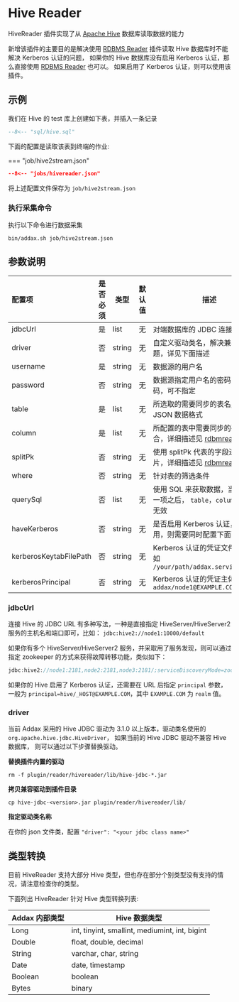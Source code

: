 # Hive Reader

HiveReader 插件实现了从 [Apache Hive](https://hive.apache.org) 数据库读取数据的能力

新增该插件的主要目的是解决使用 [RDBMS Reader][1] 插件读取 Hive 数据库时不能解决 Kerberos 认证的问题， 如果你的 Hive 数据库没有启用 Kerberos 认证，那么直接使用 [RDBMS Reader][1] 也可以。 如果启用了 Kerberos 认证，则可以使用该插件。

## 示例

我们在 Hive 的 test 库上创建如下表，并插入一条记录

```sql
--8<-- "sql/hive.sql"
```

下面的配置是读取该表到终端的作业:

=== "job/hive2stream.json"

```json
--8<-- "jobs/hivereader.json"
```

将上述配置文件保存为 `job/hive2stream.json`

### 执行采集命令

执行以下命令进行数据采集

```shell
bin/addax.sh job/hive2stream.json
```

## 参数说明

| 配置项                 | 是否必须 | 类型   | 默认值 | 描述                                                                   |
| :--------------------- | :------: | ------ | ------ | ---------------------------------------------------------------------- |
| jdbcUrl                |    是    | list   | 无     | 对端数据库的 JDBC 连接信息                                             |
| driver                 |    否    | string | 无     | 自定义驱动类名，解决兼容性问题，详见下面描述                           |
| username               |    是    | string | 无     | 数据源的用户名                                                         |
| password               |    否    | string | 无     | 数据源指定用户名的密码，若无密码，可不指定                             |
| table                  |    是    | list   | 无     | 所选取的需要同步的表名,使用 JSON 数据格式                              |
| column                 |    是    | list   | 无     | 所配置的表中需要同步的列名集合，详细描述见 [rdbmreader][1]             |
| splitPk                |    否    | string | 无     | 使用 splitPk 代表的字段进行数据分片，详细描述见 [rdbmreader][1]        |
| where                  |    否    | string | 无     | 针对表的筛选条件                                                       |
| querySql               |    否    | list   | 无     | 使用 SQL 来获取数据，当配置了这一项之后， `table`，`column` 配置项无效 |
| haveKerberos           |    否    | string | 无     | 是否启用 Kerberos 认证，如果启用，则需要同时配置下面两项               |
| kerberosKeytabFilePath |    否    | string | 无     | Kerberos 认证的凭证文件路径, 比如 `/your/path/addax.service.keytab`    |
| kerberosPrincipal      |    否    | string | 无     | Kerberos 认证的凭证主体, 比如 `addax/node1@EXAMPLE.COM`                |

### jdbcUrl

连接 Hive 的 JDBC URL 有多种写法，一种是直接指定 HiveServer/HiveServer2 服务的主机名和端口即可，比如： `jdbc:hive2://node1:10000/default`

如果你有多个 HiveServer/HiveServer2 服务，并采取用了服务发现，则可以通过指定 zookeeper 的方式来获得故障转移功能，类似如下：

```java
jdbc:hive2://node1:2181,node2:2181,node3:2181/;serviceDiscoveryMode=zooKeeper;zooKeeperNamespace=hiveserver2
```

如果你的 Hive 启用了 Kerberos 认证，还需要在 URL 后指定 `principal` 参数，一般为 `principal=hive/_HOST@EXAMPLE.COM`，其中 `EXAMPLE.COM` 为 `realm` 值。

### driver

当前 Addax 采用的 Hive JDBC 驱动为 3.1.0 以上版本，驱动类名使用的 `org.apache.hive.jdbc.HiveDriver`， 如果当前的 Hive JDBC 驱动不兼容 Hive 数据库， 则可以通过以下步骤替换驱动。

**替换插件内置的驱动**

`rm -f plugin/reader/hivereader/lib/hive-jdbc-*.jar`

**拷贝兼容驱动到插件目录**

`cp hive-jdbc-<version>.jar plugin/reader/hivereader/lib/`

**指定驱动类名称**

在你的 json 文件类，配置 `"driver": "<your jdbc class name>"`

## 类型转换

目前 HiveReader 支持大部分 Hive 类型，但也存在部分个别类型没有支持的情况，请注意检查你的类型。

下面列出 HiveReader 针对 Hive 类型转换列表:

| Addax 内部类型 | Hive 数据类型                                  |
| -------------- | ---------------------------------------------- |
| Long           | int, tinyint, smallint, mediumint, int, bigint |
| Double         | float, double, decimal                         |
| String         | varchar, char, string                          |
| Date           | date, timestamp                                |
| Boolean        | boolean                                        |
| Bytes          | binary                                         |


[1]: ../rdbmsreader